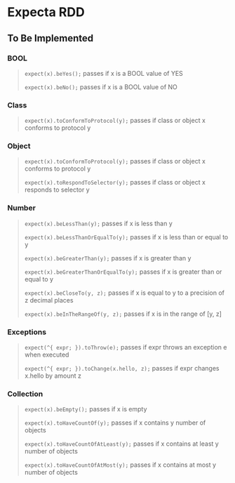 # Expecta RDD

## To Be Implemented

### BOOL

>`expect(x).beYes();` passes if x is a BOOL value of YES
>
>`expect(x).beNo();` passes if x is a BOOL value of NO

### Class

>`expect(x).toConformToProtocol(y);` passes if class or object x conforms to protocol y

### Object

>`expect(x).toConformToProtocol(y);` passes if class or object x conforms to protocol y
>
>`expect(x).toRespondToSelector(y);` passes if class or object x responds to selector y

### Number

>`expect(x).beLessThan(y);` passes if x is less than y
>
>`expect(x).beLessThanOrEqualTo(y);` passes if x is less than or equal to y
>
>`expect(x).beGreaterThan(y);` passes if x is greater than y
>
>`expect(x).beGreaterThanOrEqualTo(y);` passes if x is greater than or equal to y
>
>`expect(x).beCloseTo(y, z);` passes if x is equal to y to a precision of z decimal places
>
>`expect(x).beInTheRangeOf(y, z);` passes if x is in the range of [y, z]

### Exceptions

>`expect(^{ expr; }).toThrow(e);` passes if expr throws an exception e when executed
>
>`expect(^{ expr; }).toChange(x.hello, z);` passes if expr changes x.hello by amount z

### Collection

>`expect(x).beEmpty();` passes if x is empty
>
>`expect(x).toHaveCountOf(y);` passes if x contains y number of objects
>
>`expect(x).toHaveCountOfAtLeast(y);` passes if x contains at least y number of objects
>
>`expect(x).toHaveCountOfAtMost(y);` passes if x contains at most y number of objects
